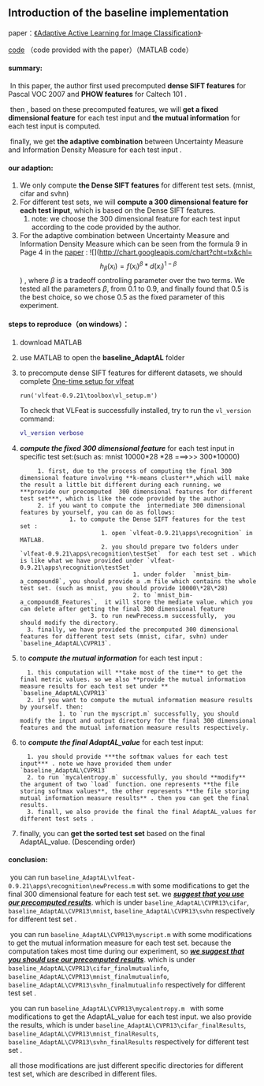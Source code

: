 ## Introduction of the baseline implementation

paper：[《Adaptive Active Learning for Image Classification》](https://www.cv-foundation.org/openaccess/content_cvpr_2013/papers/Li_Adaptive_Active_Learning_2013_CVPR_paper.pdf)·   

[code](https://astro.temple.edu/~tud51700/research.html) （code provided with the paper）（MATLAB code）

#### summary:  

​	In this paper,  the author first used precomputed **dense SIFT features** for Pascal VOC 2007 and **PHOW features**  for Caltech 101 .  

​	then , based on these precomputed features,  we will **get a fixed dimensional feature** for each test input and **the mutual information** for each test input is computed.  

​	finally, we get **the adaptive combination** between Uncertainty Measure and Information Density Measure for each test input . 

#### our adaption:

1. We only compute **the Dense SIFT features** for different test sets. (mnist, cifar and svhn)
2. For different test sets, we will **compute a 300 dimensional feature for each test input**, which is based on the Dense SIFT features. 
   1. note: we choose the 300 dimensional feature for each test input  according to the code provided by the author.
3. For the adaptive combination between Uncertainty Measure and Information Density Measure  which can be seen from the formula 9 in Page 4 in the [paper](https://www.cv-foundation.org/openaccess/content_cvpr_2013/papers/Li_Adaptive_Active_Learning_2013_CVPR_paper.pdf) : 
![](http://chart.googleapis.com/chart?cht=tx&chl= $$h_\beta(x_i)=f(x_i)^{\beta}*d(x_i)^{1-\beta}$$)
, where $\beta$ is a tradeoff controlling parameter over the two terms. We tested all the parameters $\beta$, from 0.1 to 0.9, and finally found that 0.5 is the best choice, so we chose 0.5 as the fixed parameter of this experiment.

#### steps to reproduce（on windows）：

   1. download MATLAB

   2. use MATLAB to open the **baseline_AdaptAL** folder

   3. to precompute  dense SIFT features for different datasets, we should complete [One-time setup for vlfeat](https://www.vlfeat.org/install-matlab.html)

         ```mariadb
         run('vlfeat-0.9.21\toolbox\vl_setup.m')
         ```

         To check that VLFeat is successfully installed, try to run the `vl_version` command:

         ```matlab
         vl_version verbose
         ```

   4. ***compute the fixed 300 dimensional feature*** for each test input in specific test set:(such as: mnist 10000\*28 \*28 ===>>> 300\*10000)

               1. first, due to the process of computing the final 300 dimensional feature involving **k-means cluster**,which will make the result a little bit different during each running. we ***provide our precomputed  300 dimensional features for different test set***, which is like the code provided by the author .
               2. if you want to compute the  intermediate 300 dimensional features by yourself, you can do as follows:
                        1. to compute the Dense SIFT features for the test set :
                                 1. open `vlfeat-0.9.21\apps\recognition` in MATLAB.
                                 2. you should prepare two folders under `vlfeat-0.9.21\apps\recognition\testSet`  for each test set . which is like what we have provided under `vlfeat-0.9.21\apps\recognition\testSet`
                                          1. under folder  `mnist_bim-a_compound8`, you should provide a .m file which contains the whole test set. (such as mnist, you should provide 10000\*28\*28)
                                          2. to `mnist_bim-a_compound8_Features`,  it will store the mediate value. which you can delete after getting the final 300 dimensional feature
                              3. to run newPrecess.m successfully,  you should modify the directory.
            3. finally, we have provided the precomputed 300 dimensional features for different test sets (mnist, cifar, svhn) under `baseline_AdaptAL\CVPR13`. 

   5. to ***compute the mutual information*** for each test input :

            1. this computation will **take most of the time** to get the final metric values. so we also **provide the mutual information measure results for each test set under ** `baseline_AdaptAL\CVPR13`
            2. if you want to compute the mutual information measure results by yourself. then:
                     1. to `run the myscript.m` successfully, you should modify the input and output directory for the final 300 dimensional features and the mutual information measure results respectively.

   6. to ***compute the final AdaptAL_value*** for each test input:

            1. you should provide ***the softmax values for each test input*** . note we have provided them under `baseline_AdaptAL\CVPR13`
            2. to run `mycalentropy.m` successfully, you should **modify** the argument of two `load` function. one represents **the file storing softmax values**, the other represents **the file storing mutual information measure results** . then you can get the final results.
            3. finall, we also provide the final the final AdaptAL_values for different test sets .
           
   7. finally,  you can **get the sorted test set** based on the final AdaptAL_value. (Descending order) 



#### conclusion:

​		you can run `baseline_AdaptAL\vlfeat-0.9.21\apps\recognition\newPrecess.m`  with some modifications to get the final 300 dimensional feature for each test set.  we ***<u>suggest that you use our precomputed results</u>***.   which is under `baseline_AdaptAL\CVPR13\cifar`, `baseline_AdaptAL\CVPR13\mnist`, `baseline_AdaptAL\CVPR13\svhn` respectively for different test set .

​		you can run `baseline_AdaptAL\CVPR13\myscript.m`  with some modifications to get the mutual information measure for each test set.  because the computation takes most time during our experiment, so ***<u>we suggest that you should use our precomputed results</u>***. which is under `baseline_AdaptAL\CVPR13\cifar_finalmutualinfo`, `baseline_AdaptAL\CVPR13\mnist_finalmutualinfo`, `baseline_AdaptAL\CVPR13\svhn_finalmutualinfo` respectively for different test set . 

​		you can run `baseline_AdaptAL\CVPR13\mycalentropy.m `  with some modifications to get the  AdaptAL_value for each test input.  we also provide the results, which is under `baseline_AdaptAL\CVPR13\cifar_finalResults`, `baseline_AdaptAL\CVPR13\mnist_finalResults`, `baseline_AdaptAL\CVPR13\svhn_finalResults` respectively for different test set . 

​		all those modifications are just different specific directories for different test set, which are described in different files. 

